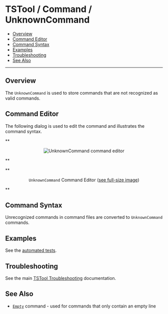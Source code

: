 # TSTool / Command / UnknownCommand #

*   [Overview](#overview)
*   [Command Editor](#command-editor)
*   [Command Syntax](#command-syntax)
*   [Examples](#examples)
*   [Troubleshooting](#troubleshooting)
*   [See Also](#see-also)

-------------------------

## Overview ##

The `UnknownCommand` is used to store commands that are not recognized as valid commands.

## Command Editor ##

The following dialog is used to edit the command and illustrates the command syntax.

**<p style="text-align: center;">
![UnknownCommand command editor](UnknownCommand.png)
</p>**

**<p style="text-align: center;">
`UnknownCommand` Command Editor (<a href="../UnknownCommand.png">see full-size image</a>)
</p>**

## Command Syntax ##

Unrecognized commands in command files are converted to `UnknownCommand` commands.

## Examples ##

See the [automated tests](https://github.com/OpenCDSS/cdss-app-tstool-test/tree/master/test/commands/UnknownCommand).

## Troubleshooting ##

See the main [TSTool Troubleshooting](../../troubleshooting/troubleshooting.md) documentation.

## See Also ##

*   [`Empty`](../Empty/Empty.md) command - used for commands that only contain an empty line

